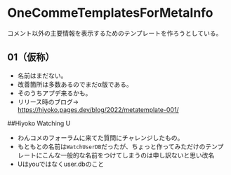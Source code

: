 # OneCommeTemplatesForMetaInfo
コメント以外の主要情報を表示するためのテンプレートを作ろうとしている。
## 01（仮称）
* 名前はまだない。
* 改善箇所は多数あるのでまだα版である。
* そのうちアプデ来るかも。
* リリース時のブログ→ https://hiyoko.pages.dev/blog/2022/metatemplate-001/

##Hiyoko Watching U
* わんコメのフォーラムに来てた質問にチャレンジしたもの。
* もともとの名前は`WatchUserDB`だったが、ちょっと作ってみただけのテンプレートにこんな一般的な名前をつけてしまうのは申し訳ないと思い改名
* Uはyouではなくuser.dbのこと
